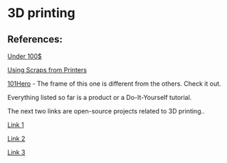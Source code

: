 # 3D printing

## References:


[Under 100$](https://www.nanalyze.com/2016/06/three-100-dollar-3d-printers/)

[Using Scraps from Printers](https://www.instructables.com/id/Scrap-3d-printer-for-under-100/)

[101Hero](https://www.kickstarter.com/projects/101hero/101hero-the-world-first-us49-3d-printer) - The frame of this one is different from the others. Check it out.


Everything listed so far is a product or a Do-It-Yourself tutorial.

The next two links are open-source projects related to 3D printing..

[Link 1](https://total3dprinting.org/top-5-best-open-source-3d-printers-for-2017/)

[Link 2](https://all3dp.com/2/open-source-3d-printer-the-top-9-right-now/)

[Link 3](https://www.open-electronics.org/which-is-the-best-open-source-3d-printer/)

